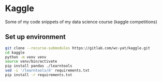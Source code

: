 # Kaggle

Some of my code snippets of my data science course (kaggle competitions)

## Set up environment

```bash
git clone --recurse-submodules https://gitlab.com/wc-yat/kaggle.git
cd kaggle
python -m venv venv
source venv/bin/activate
pip install pandas ./learntools
sed -i '/learntools/d' requirements.txt
pip install -r requirements.txt
```
